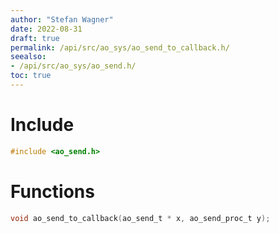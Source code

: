 ```yaml
---
author: "Stefan Wagner"
date: 2022-08-31
draft: true
permalink: /api/src/ao_sys/ao_send_to_callback.h/
seealso:
- /api/src/ao_sys/ao_send.h/
toc: true
---
```


# Include

```c
#include <ao_send.h>
```

# Functions

```c
void ao_send_to_callback(ao_send_t * x, ao_send_proc_t y);
```
